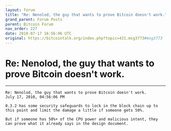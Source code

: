 ```yaml
---
layout: forum
title: "Re: Nenolod, the guy that wants to prove Bitcoin doesn't work."
grand_parent: Forum Posts
parent: Bitcoin Forum
nav_order: 227
date: 2010-07-17 16:56:06 UTC
original: https://bitcointalk.org/index.php?topic=431.msg3773#msg3773
---
```


# Re: Nenolod, the guy that wants to prove Bitcoin doesn't work.

---

```
Re: Nenolod, the guy that wants to prove Bitcoin doesn't work.
July 17, 2010, 04:56:06 PM	

0.3.2 has some security safeguards to lock in the block chain up to this point and limit the damage a little if someone gets 50%.

But if someone has 50%+ of the CPU power and malicious intent, they can prove what it already says in the design document.
```
